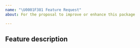 ```yaml
---
name: "\U0001F381 Feature Request"
about: For the proposal to improve or enhance this package

---
```


Feature description
---------
<!-- Please describe the feature: Which area of the library is it related to? What specific solution would you like? -->
